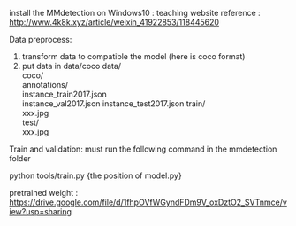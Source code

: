 install the MMdetection on Windows10 : teaching website
                reference : http://www.4k8k.xyz/article/weixin_41922853/118445620

Data preprocess:
  1. transform data to compatible the model (here is coco format)
  2. put data in data/coco
data/  
  coco/  
    annotations/  
       instance_train2017.json  
       instance_val2017.json
       instance_test2017.json
    train/  
       xxx.jpg  
    test/  
       xxx.jpg  
          


Train and validation:
  must run the following command in the mmdetection folder
  
  python tools/train.py {the position of model.py}





pretrained weight : 
  https://drive.google.com/file/d/1fhpOVfWGyndFDm9V_oxDztO2_SVTnmce/view?usp=sharing
